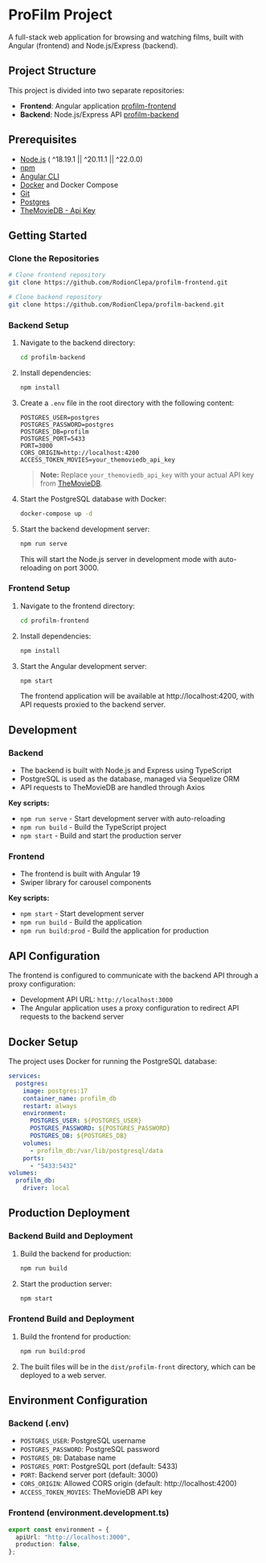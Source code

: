 # ProFilm Project

A full-stack web application for browsing and watching films, built with Angular (frontend) and Node.js/Express (backend).

## Project Structure

This project is divided into two separate repositories:

- **Frontend**: Angular application [profilm-frontend](https://github.com/RodionClepa/profilm-frontend)
- **Backend**: Node.js/Express API [profilm-backend](https://github.com/RodionClepa/profilm-backend)

## Prerequisites

- [Node.js](https://nodejs.org/) ( ^18.19.1 || ^20.11.1 || ^22.0.0)
- [npm](https://www.npmjs.com/)
- [Angular CLI](https://angular.dev/installation)
- [Docker](https://www.docker.com/) and Docker Compose
- [Git](https://git-scm.com/)
- [Postgres](https://www.postgresql.org/download/)
- [TheMovieDB - Api Key](https://developer.themoviedb.org/reference/intro/getting-started)

## Getting Started

### Clone the Repositories

```bash
# Clone frontend repository
git clone https://github.com/RodionClepa/profilm-frontend.git

# Clone backend repository
git clone https://github.com/RodionClepa/profilm-backend.git
```

### Backend Setup

1. Navigate to the backend directory:

   ```bash
   cd profilm-backend
   ```

2. Install dependencies:

   ```bash
   npm install
   ```

3. Create a `.env` file in the root directory with the following content:

   ```
   POSTGRES_USER=postgres
   POSTGRES_PASSWORD=postgres
   POSTGRES_DB=profilm
   POSTGRES_PORT=5433
   PORT=3000
   CORS_ORIGIN=http://localhost:4200
   ACCESS_TOKEN_MOVIES=your_themoviedb_api_key
   ```

   > **Note:** Replace `your_themoviedb_api_key` with your actual API key from [TheMovieDB](https://developer.themoviedb.org/reference/intro/getting-started).

4. Start the PostgreSQL database with Docker:

   ```bash
   docker-compose up -d
   ```

5. Start the backend development server:
   ```bash
   npm run serve
   ```
   This will start the Node.js server in development mode with auto-reloading on port 3000.

### Frontend Setup

1. Navigate to the frontend directory:

   ```bash
   cd profilm-frontend
   ```

2. Install dependencies:

   ```bash
   npm install
   ```

3. Start the Angular development server:
   ```bash
   npm start
   ```
   The frontend application will be available at http://localhost:4200, with API requests proxied to the backend server.

## Development

### Backend

- The backend is built with Node.js and Express using TypeScript
- PostgreSQL is used as the database, managed via Sequelize ORM
- API requests to TheMovieDB are handled through Axios

**Key scripts:**

- `npm run serve` - Start development server with auto-reloading
- `npm run build` - Build the TypeScript project
- `npm start` - Build and start the production server

### Frontend

- The frontend is built with Angular 19
- Swiper library for carousel components

**Key scripts:**

- `npm start` - Start development server
- `npm run build` - Build the application
- `npm run build:prod` - Build the application for production

## API Configuration

The frontend is configured to communicate with the backend API through a proxy configuration:

- Development API URL: `http://localhost:3000`
- The Angular application uses a proxy configuration to redirect API requests to the backend server

## Docker Setup

The project uses Docker for running the PostgreSQL database:

```yaml
services:
  postgres:
    image: postgres:17
    container_name: profilm_db
    restart: always
    environment:
      POSTGRES_USER: ${POSTGRES_USER}
      POSTGRES_PASSWORD: ${POSTGRES_PASSWORD}
      POSTGRES_DB: ${POSTGRES_DB}
    volumes:
      - profilm_db:/var/lib/postgresql/data
    ports:
      - "5433:5432"
volumes:
  profilm_db:
    driver: local
```

## Production Deployment

### Backend Build and Deployment

1. Build the backend for production:

   ```bash
   npm run build
   ```

2. Start the production server:
   ```bash
   npm start
   ```

### Frontend Build and Deployment

1. Build the frontend for production:

   ```bash
   npm run build:prod
   ```

2. The built files will be in the `dist/profilm-front` directory, which can be deployed to a web server.

## Environment Configuration

### Backend (.env)

- `POSTGRES_USER`: PostgreSQL username
- `POSTGRES_PASSWORD`: PostgreSQL password
- `POSTGRES_DB`: Database name
- `POSTGRES_PORT`: PostgreSQL port (default: 5433)
- `PORT`: Backend server port (default: 3000)
- `CORS_ORIGIN`: Allowed CORS origin (default: http://localhost:4200)
- `ACCESS_TOKEN_MOVIES`: TheMovieDB API key

### Frontend (environment.development.ts)

```typescript
export const environment = {
  apiUrl: "http://localhost:3000",
  production: false,
};
```
